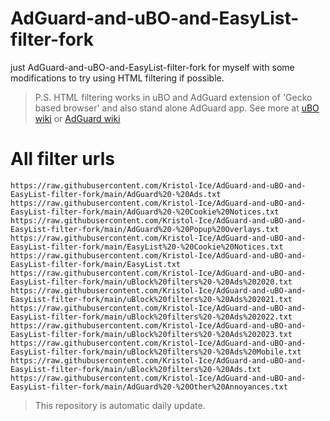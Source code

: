 # AdGuard-and-uBO-and-EasyList-filter-fork
just AdGuard-and-uBO-and-EasyList-filter-fork for myself with some modifications to try using HTML filtering if possible.

> P.S. HTML filtering works in uBO and AdGuard extension of 'Gecko based browser' and also stand alone AdGuard app. See more at [uBO wiki](https://github.com/gorhill/uBlock/wiki/Static-filter-syntax#html-filters) or [AdGuard wiki](https://adguard.com/kb/general/ad-filtering/create-own-filters/#html-filtering-rules)

# All filter urls
```
https://raw.githubusercontent.com/Kristol-Ice/AdGuard-and-uBO-and-EasyList-filter-fork/main/AdGuard%20-%20Ads.txt
https://raw.githubusercontent.com/Kristol-Ice/AdGuard-and-uBO-and-EasyList-filter-fork/main/AdGuard%20-%20Cookie%20Notices.txt
https://raw.githubusercontent.com/Kristol-Ice/AdGuard-and-uBO-and-EasyList-filter-fork/main/AdGuard%20-%20Popup%20Overlays.txt
https://raw.githubusercontent.com/Kristol-Ice/AdGuard-and-uBO-and-EasyList-filter-fork/main/EasyList%20-%20Cookie%20Notices.txt
https://raw.githubusercontent.com/Kristol-Ice/AdGuard-and-uBO-and-EasyList-filter-fork/main/EasyList.txt
https://raw.githubusercontent.com/Kristol-Ice/AdGuard-and-uBO-and-EasyList-filter-fork/main/uBlock%20filters%20-%20Ads%202020.txt
https://raw.githubusercontent.com/Kristol-Ice/AdGuard-and-uBO-and-EasyList-filter-fork/main/uBlock%20filters%20-%20Ads%202021.txt
https://raw.githubusercontent.com/Kristol-Ice/AdGuard-and-uBO-and-EasyList-filter-fork/main/uBlock%20filters%20-%20Ads%202022.txt
https://raw.githubusercontent.com/Kristol-Ice/AdGuard-and-uBO-and-EasyList-filter-fork/main/uBlock%20filters%20-%20Ads%202023.txt
https://raw.githubusercontent.com/Kristol-Ice/AdGuard-and-uBO-and-EasyList-filter-fork/main/uBlock%20filters%20-%20Ads%20Mobile.txt
https://raw.githubusercontent.com/Kristol-Ice/AdGuard-and-uBO-and-EasyList-filter-fork/main/uBlock%20filters%20-%20Ads.txt
https://raw.githubusercontent.com/Kristol-Ice/AdGuard-and-uBO-and-EasyList-filter-fork/main/AdGuard%20-%20Other%20Annoyances.txt
```
> This repository is automatic daily update.
